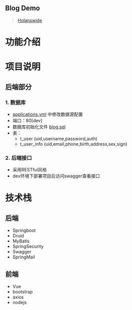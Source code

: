 ## Blog Demo 
> [Holanswide](https://github.com/HolanSwide)

# 功能介绍

# 项目说明

## 后端部分

### 1. 数据库

- [applications.yml](./src/main/resources/application.yml) 中修改数据源配置
- 端口：80[dev]
- 数据库初始化文件 [blog.sql](./file/blog.sql)
- 表：
  - t_user (uid,username,password,auth)
  - t_user_info (uid,email,phone,birth,address,sex,sign)

### 2. 后端接口
- 采用RESTful风格
- dev环境下部署项目后访问swagger查看接口


# 技术栈

## 后端

- Springboot
- Druid
- MyBatis
- SpringSecurity
- Swagger
- SpringMail

## 前端

- Vue
- bootstrap
- axios
- nodejs



